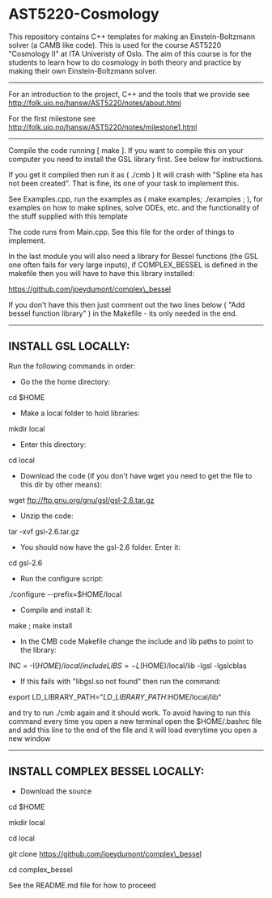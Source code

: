 # AST5220-Cosmology

This repository contains C++ templates for making an Einstein-Boltzmann solver (a CAMB like code). This is used for the course AST5220 "Cosmology II" at ITA Univeristy of Oslo. The aim of this course is for the students to learn how to do cosmology in both theory and practice by making their own Einstein-Boltzmann solver.

---

For an introduction to the project, C++ and the tools that we provide see http://folk.uio.no/hansw/AST5220/notes/about.html

For the first milestone see http://folk.uio.no/hansw/AST5220/notes/milestone1.html

---

Compile the code running [ make ]. If you want to compile this on your computer you need to install the GSL library first. See below for instructions.

If you get it compiled then run it as ( ./cmb ) It will crash with "Spline eta has not been created". That is fine, its one of your task to implement this.

See Examples.cpp, run the examples as ( make examples; ./examples ; ), for examples on how to make splines, solve ODEs, etc.
and the functionality of the stuff supplied with this template

The code runs from Main.cpp. See this file for the order of things to implement.

In the last module you will also need a library for Bessel functions (the GSL one often fails for very large inputs), if 
COMPLEX\_BESSEL is defined in the makefile then you will have to have this library installed:

https://github.com/joeydumont/complex\_bessel

If you don't have this then just comment out the two lines below ( "Add bessel function library" ) in the Makefile - its only needed in the end.

---
INSTALL GSL LOCALLY:
---

Run the following commands in order:

- Go the the home directory:

cd $HOME

- Make a local folder to hold libraries:

mkdir local

- Enter this directory:

cd local

- Download the code (if you don't have wget you need to get the file to this dir by other means):

wget ftp://ftp.gnu.org/gnu/gsl/gsl-2.6.tar.gz

- Unzip the code:

tar -xvf gsl-2.6.tar.gz

- You should now have the gsl-2.6 folder. Enter it:

cd gsl-2.6

- Run the configure script:

./configure --prefix=$HOME/local

- Compile and install it:

make ; make install

- In the CMB code Makefile change the include and lib paths to point to the library:

INC  = -I$(HOME)/local/include
LIBS = -L$(HOME)/local/lib -lgsl -lgslcblas

- If this fails with "libgsl.so not found" then run the command:

export LD\_LIBRARY\_PATH="$LD\_LIBRARY\_PATH:$HOME/local/lib"

and try to run ./cmb again and it should work. To avoid having
to run this command every time you open a new terminal open
the $HOME/.bashrc file and add this line to the end of the file
and it will load everytime you open a new window

---
INSTALL COMPLEX BESSEL LOCALLY:
---

- Download the source

cd $HOME

mkdir local

cd local

git clone https://github.com/joeydumont/complex\_bessel

cd complex\_bessel

See the README.md file for how to proceed

